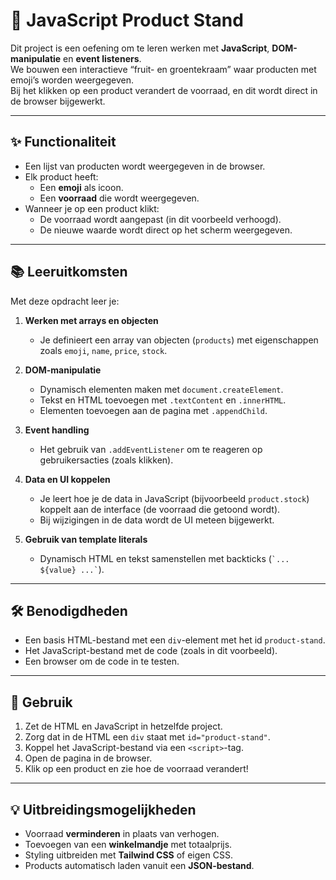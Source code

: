 # 🛒 JavaScript Product Stand

Dit project is een oefening om te leren werken met **JavaScript**, **DOM-manipulatie** en **event listeners**.  
We bouwen een interactieve “fruit- en groentekraam” waar producten met emoji’s worden weergegeven.  
Bij het klikken op een product verandert de voorraad, en dit wordt direct in de browser bijgewerkt.  

---

## ✨ Functionaliteit
- Een lijst van producten wordt weergegeven in de browser.
- Elk product heeft:
  - Een **emoji** als icoon.
  - Een **voorraad** die wordt weergegeven.
- Wanneer je op een product klikt:
  - De voorraad wordt aangepast (in dit voorbeeld verhoogd).
  - De nieuwe waarde wordt direct op het scherm weergegeven.

---

## 📚 Leeruitkomsten
Met deze opdracht leer je:

1. **Werken met arrays en objecten**
   - Je definieert een array van objecten (`products`) met eigenschappen zoals `emoji`, `name`, `price`, `stock`.

2. **DOM-manipulatie**
   - Dynamisch elementen maken met `document.createElement`.
   - Tekst en HTML toevoegen met `.textContent` en `.innerHTML`.
   - Elementen toevoegen aan de pagina met `.appendChild`.

3. **Event handling**
   - Het gebruik van `.addEventListener` om te reageren op gebruikersacties (zoals klikken).

4. **Data en UI koppelen**
   - Je leert hoe je de data in JavaScript (bijvoorbeeld `product.stock`) koppelt aan de interface (de voorraad die getoond wordt).
   - Bij wijzigingen in de data wordt de UI meteen bijgewerkt.

5. **Gebruik van template literals**
   - Dynamisch HTML en tekst samenstellen met backticks (`` `... ${value} ...` ``).

---

## 🛠️ Benodigdheden
- Een basis HTML-bestand met een `div`-element met het id `product-stand`.
- Het JavaScript-bestand met de code (zoals in dit voorbeeld).
- Een browser om de code in te testen.

---

## 🚀 Gebruik
1. Zet de HTML en JavaScript in hetzelfde project.
2. Zorg dat in de HTML een `div` staat met `id="product-stand"`.
3. Koppel het JavaScript-bestand via een `<script>`-tag.
4. Open de pagina in de browser.
5. Klik op een product en zie hoe de voorraad verandert!

---

## 💡 Uitbreidingsmogelijkheden
- Voorraad **verminderen** in plaats van verhogen.
- Toevoegen van een **winkelmandje** met totaalprijs.
- Styling uitbreiden met **Tailwind CSS** of eigen CSS.
- Products automatisch laden vanuit een **JSON-bestand**.
